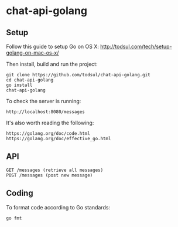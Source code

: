 # chat-api-golang

## Setup

Follow this guide to setup Go on OS X: http://todsul.com/tech/setup-golang-on-mac-os-x/

Then install, build and run the project:

    git clone https://github.com/todsul/chat-api-golang.git
    cd chat-api-golang
    go install
    chat-api-golang

To check the server is running:

    http://localhost:8080/messages

It's also worth reading the following:

    https://golang.org/doc/code.html
    https://golang.org/doc/effective_go.html

## API

    GET /messages (retrieve all messages)
    POST /messages (post new message)

## Coding

 To format code according to Go standards:

    go fmt
